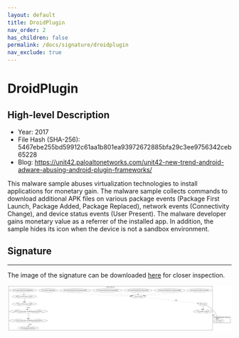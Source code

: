 ```yaml
---
layout: default
title: DroidPlugin
nav_order: 2
has_children: false
permalink: /docs/signature/droidplugin
nav_exclude: true
---
```


# DroidPlugin

## High-level Description

* Year: 2017
* File Hash (SHA-256): 5467ebe255bd59912c61aa1b801ea93972672885bfa29c3ee9756342ceb65228
* Blog: https://unit42.paloaltonetworks.com/unit42-new-trend-android-adware-abusing-android-plugin-frameworks/

This malware sample abuses virtualization technologies to install applications for monetary gain. The malware sample collects commands to download additional APK files on various package events (Package First Launch, Package Added, Package Replaced), network events (Connectivity Change), and device status events (User Present). The malware developer gains monetary value as a referrer of the installed app. In addition, the sample hides its icon when the device is not a sandbox environment. 

## Signature
---

The image of the signature can be downloaded [here](../../img/signatures/DroidPlugin.png) for closer inspection.

![](../../img/signatures/DroidPlugin.png)
